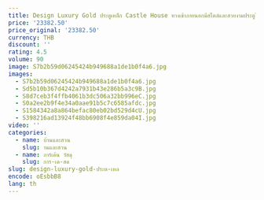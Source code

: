 ```yaml
---
title: Design Luxury Gold ประตูเหล็ก Castle House ทางเข้าภายนอกมีสไตล์และสวยงามประตูไฟฟ้า
price: '23382.50'
price_original: '23382.50'
currency: THB
discount: ''
rating: 4.5
volume: 90
image: S7b2b59d06245424b949688a1de1b0f4a6.jpg
images:
  - S7b2b59d06245424b949688a1de1b0f4a6.jpg
  - Sd5b10b367d4242a7931b43e286b5a3c9B.jpg
  - S8d7ceb3f4ffb4061b3dc506a32bb996eC.jpg
  - S0a2ee2b9f4e34a0aae91b5c7c6585afdc.jpg
  - S1584342a8a864befac80eb02bd529d4cU.jpg
  - S398216ad13924f48bb6908f4e859da04I.jpg
video: ''
categories:
  - name: บ้านและสวน
    slug: านและสวน
  - name: การ์เด้น วัสดุ
    slug: การ-เด-สด
slug: design-luxury-gold-ประต-เหล
encode: oEsbbB8
lang: th
---
```

  